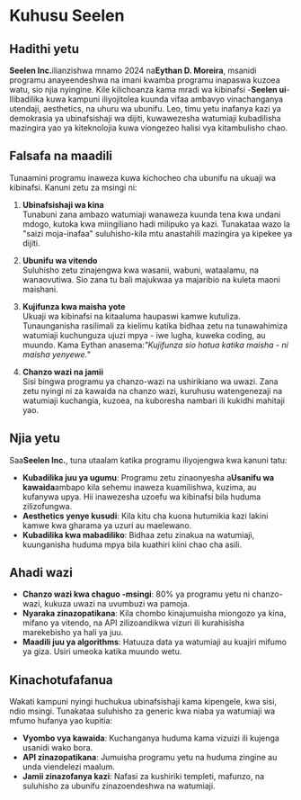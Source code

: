 # Kuhusu Seelen

## Hadithi yetu

**Seelen Inc.**&#x69;lianzishwa mnamo 2024 na**Eythan D. Moreira**, msanidi programu anayeendeshwa na imani kwamba programu inapaswa kuzoea watu, sio njia nyingine. Kile kilichoanza kama mradi wa kibinafsi -**Seelen ui**- Ilibadilika kuwa kampuni iliyojitolea kuunda vifaa ambavyo vinachanganya utendaji, aesthetics, na uhuru wa ubunifu. Leo, timu yetu inafanya kazi ya demokrasia ya ubinafsishaji wa dijiti, kuwawezesha watumiaji kubadilisha mazingira yao ya kiteknolojia kuwa viongezeo halisi vya kitambulisho chao.

## Falsafa na maadili

Tunaamini programu inaweza kuwa kichocheo cha ubunifu na ukuaji wa kibinafsi. Kanuni zetu za msingi ni:

1. **Ubinafsishaji wa kina**\
   Tunabuni zana ambazo watumiaji wanaweza kuunda tena kwa undani mdogo, kutoka kwa miingiliano hadi milipuko ya kazi. Tunakataa wazo la "saizi moja-inafaa" suluhisho-kila mtu anastahili mazingira ya kipekee ya dijiti.

2. **Ubunifu wa vitendo**\
   Suluhisho zetu zinajengwa kwa wasanii, wabuni, wataalamu, na wanaovutiwa. Sio zana tu bali majukwaa ya majaribio na kuleta maoni maishani.

3. **Kujifunza kwa maisha yote**\
   Ukuaji wa kibinafsi na kitaaluma haupaswi kamwe kutuliza. Tunaunganisha rasilimali za kielimu katika bidhaa zetu na tunawahimiza watumiaji kuchunguza ujuzi mpya - iwe lugha, kuweka coding, au muundo. Kama Eythan anasema:*"Kujifunza sio hatua katika maisha - ni maisha yenyewe."*

4. **Chanzo wazi na jamii**\
   Sisi bingwa programu ya chanzo-wazi na ushirikiano wa uwazi. Zana zetu nyingi ni za kawaida na chanzo wazi, kuruhusu watengenezaji na watumiaji kuchangia, kuzoea, na kuboresha nambari ili kukidhi mahitaji yao.

## Njia yetu

Saa**Seelen Inc.**, tuna utaalam katika programu iliyojengwa kwa kanuni tatu:

* **Kubadilika juu ya ugumu**: Programu zetu zinaonyesha a**Usanifu wa kawaida**ambapo kila sehemu inaweza kuamilishwa, kuzima, au kufanywa upya. Hii inawezesha uzoefu wa kibinafsi bila huduma zilizofungwa.
* **Aesthetics yenye kusudi**: Kila kitu cha kuona hutumikia kazi lakini kamwe kwa gharama ya uzuri au maelewano.
* **Kubadilika kwa mabadiliko**: Bidhaa zetu zinakua na watumiaji, kuunganisha huduma mpya bila kuathiri kiini chao cha asili.

## Ahadi wazi

* **Chanzo wazi kwa chaguo -msingi**: 80% ya programu yetu ni chanzo-wazi, kukuza uwazi na uvumbuzi wa pamoja.
* **Nyaraka zinazopatikana**: Kila chombo kinajumuisha miongozo ya kina, mifano ya vitendo, na API zilizoandikwa vizuri ili kurahisisha marekebisho ya hali ya juu.
* **Maadili juu ya algorithms**: Hatuuza data ya watumiaji au kuajiri mifumo ya giza. Usiri umeoka katika muundo wetu.

## Kinachotufafanua

Wakati kampuni nyingi huchukua ubinafsishaji kama kipengele, kwa sisi, ndio msingi. Tunakataa suluhisho za generic kwa niaba ya watumiaji wa mfumo hufanya yao kupitia:

* **Vyombo vya kawaida**: Kuchanganya huduma kama vizuizi ili kujenga usanidi wako bora.
* **API zinazopatikana**: Jumuisha programu yetu na huduma zingine au unda viendelezi maalum.
* **Jamii zinazofanya kazi**: Nafasi za kushiriki templeti, mafunzo, na suluhisho za ubunifu zinazoendeshwa na watumiaji.
